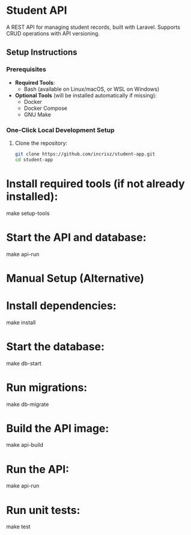 # Student API

A REST API for managing student records, built with Laravel. Supports CRUD operations with API versioning.

## Setup Instructions

### Prerequisites
- **Required Tools**:
  - Bash (available on Linux/macOS, or WSL on Windows)
- **Optional Tools** (will be installed automatically if missing):
  - Docker
  - Docker Compose
  - GNU Make

### One-Click Local Development Setup
1. Clone the repository:
   ```bash
   git clone https://github.com/incrisz/student-app.git
   cd student-app

# Install required tools (if not already installed):
make setup-tools

# Start the API and database:
make api-run

<!-- Start the API on http://localhost:8000. -->


# Manual Setup (Alternative)
# Install dependencies:
make install

# Start the database:
make db-start

# Run migrations:
make db-migrate

# Build the API image:
make api-build

# Run the API:
make api-run

# Run unit tests:
make test